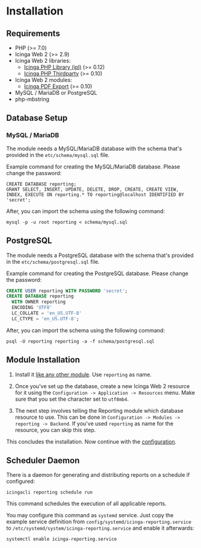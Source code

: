# Installation

## Requirements

* PHP (>= 7.0)
* Icinga Web 2 (>= 2.9)
* Icinga Web 2 libraries:
  * [Icinga PHP Library (ipl)](https://github.com/Icinga/icinga-php-library) (>= 0.12)
  * [Icinga PHP Thirdparty](https://github.com/Icinga/icinga-php-thirdparty) (>= 0.10)
* Icinga Web 2 modules:
  * [Icinga PDF Export](https://github.com/Icinga/icingaweb2-module-pdfexport) (>= 0.10)
* MySQL / MariaDB or PostgreSQL
* php-mbstring

## Database Setup

### MySQL / MariaDB

The module needs a MySQL/MariaDB database with the schema that's provided in the `etc/schema/mysql.sql` file.

Example command for creating the MySQL/MariaDB database. Please change the password:

```
CREATE DATABASE reporting;
GRANT SELECT, INSERT, UPDATE, DELETE, DROP, CREATE, CREATE VIEW, INDEX, EXECUTE ON reporting.* TO reporting@localhost IDENTIFIED BY 'secret';
```

After, you can import the schema using the following command:

```
mysql -p -u root reporting < schema/mysql.sql
```

## PostgreSQL

The module needs a PostgreSQL database with the schema that's provided in the `etc/schema/postgresql.sql` file.

Example command for creating the PostgreSQL database. Please change the password:

```sql
CREATE USER reporting WITH PASSWORD 'secret';
CREATE DATABASE reporting
  WITH OWNER reporting
  ENCODING 'UTF8'
  LC_COLLATE = 'en_US.UTF-8'
  LC_CTYPE = 'en_US.UTF-8';
```

After, you can import the schema using the following command:

```
psql -U reporting reporting -a -f schema/postgresql.sql
```

## Module Installation

1. Install it [like any other module](https://icinga.com/docs/icinga-web-2/latest/doc/08-Modules/#installation).
Use `reporting` as name.

2. Once you've set up the database, create a new Icinga Web 2 resource for it using the
`Configuration -> Application -> Resources` menu. Make sure that you set the character set to `utf8mb4`.

3. The next step involves telling the Reporting module which database resource to use. This can be done in
`Configuration -> Modules -> reporting -> Backend`. If you've used `reporting` as name for the resource,
you can skip this step.

This concludes the installation. Now continue with the [configuration](03-Configuration.md).

## Scheduler Daemon

There is a daemon for generating and distributing reports on a schedule if configured:

```
icingacli reporting schedule run
```

This command schedules the execution of all applicable reports.

You may configure this command as `systemd` service. Just copy the example service definition from
`config/systemd/icinga-reporting.service` to `/etc/systemd/system/icinga-reporting.service` and enable it afterwards:

```
systemctl enable icinga-reporting.service
```
